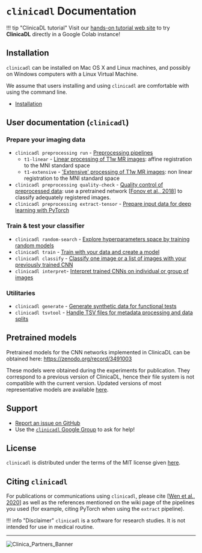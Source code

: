 # `clinicadl` Documentation

!!! tip "ClinicaDL tutorial"
    Visit our [hands-on tutorial web site](https://aramislab.paris.inria.fr/clinicadl/tuto/intro.html) 
    to try **ClinicaDL** directly in a Google Colab instance!

## Installation

`clinicadl` can be installed on Mac OS X and Linux machines, and possibly on Windows computers with a Linux Virtual Machine.

We assume that users installing and using `clinicadl` are comfortable with using the command line.

- [Installation](./Installation.md)

## User documentation (`clinicadl`)

### Prepare your imaging data
- `clinicadl preprocessing run` - [Preprocessing pipelines](Preprocessing/Introduction.md)
    - `t1-linear` - [Linear processing of T1w MR images](Preprocessing/T1_Linear.md): affine registration to the MNI standard space
    - `t1-extensive` - ['Extensive' processing of T1w MR images](Preprocessing/T1_Extensive.md): non linear registration to the MNI standard space
- `clinicadl preprocessing quality-check` - [Quality control of preprocessed data](Preprocessing/QualityCheck.md): use a pretrained network [[Fonov et al., 2018](https://www.biorxiv.org/content/10.1101/303487v1)] to classify adequately registered images.
- `clinicadl preprocessing extract-tensor` - [Prepare input data for deep learning with PyTorch](Preprocessing/Extract.md)


### Train & test your classifier
- `clinicadl random-search` - [Explore hyperparameters space by training random models](./RandomSearch.md)
- `clinicadl train` - [Train with your data and create a model](./Train/Introduction.md)
- `clinicadl classify` - [Classify one image or a list of images with your previously trained CNN](./Classify.md)
- `clinicadl interpret`- [Interpret trained CNNs on individual or group of images](./Interpret.md)

### Utilitaries <!--used for the preparation of imaging data and/or training your classifier-->

- `clinicadl generate` - [Generate synthetic data for functional tests](./Generate.md)
- `clinicadl tsvtool` - [Handle TSV files for metadata processing and data splits](./TSVTools.md)


## Pretrained models

Pretrained models for the CNN networks implemented in ClinicaDL can be obtained here:
<https://zenodo.org/record/3491003>  

These models were obtained during the experiments for publication.
They correspond to a previous version of ClinicaDL, hence their file system is not compatible with the current version.
Updated versions of most representative models are available [here](https://aramislab.paris.inria.fr/files/data/models/dl/models_v002/).

## Support
- [Report an issue on GitHub](https://github.com/aramis-lab/AD-DL/issues)
- Use the [`clinicadl` Google Group](https://groups.google.com/forum/#!forum/clinica-user) to ask for help!

## License
`clinicadl` is distributed under the terms of the MIT license given [here](https://github.com/aramis-lab/AD-DL/blob/dev/LICENSE.txt).

## Citing `clinicadl`
For publications or communications using `clinicadl`, please cite [[Wen et al., 2020](https://doi.org/10.1016/j.media.2020.101694)] 
as well as the references mentioned on the wiki page of the pipelines you used 
(for example, citing PyTorch when using the `extract` pipeline).

!!! info "Disclaimer"
    `clinicadl` is a software for research studies. It is not intended for use in medical routine.

---

![Clinica_Partners_Banner](https://aramislab.paris.inria.fr/clinica/docs/public/latest/img/Clinica_Partners_Banner.png)
